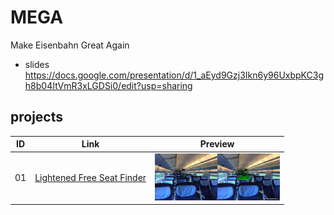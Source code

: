 # MEGA
Make Eisenbahn Great Again

* slides
https://docs.google.com/presentation/d/1_aEyd9Gzj3Ikn6y96UxbpKC3gh8b04ItVmR3xLGDSi0/edit?usp=sharing

## projects

| ID        | Link           | Preview  |
| ------------- |:-------------:|:-----:|
| 01 |  [Lightened Free Seat Finder](projects/01_boarding_free_seat/readme.md)  |  <img src="projects/01_boarding_free_seat/01_solution.jpg" width="200"> |
